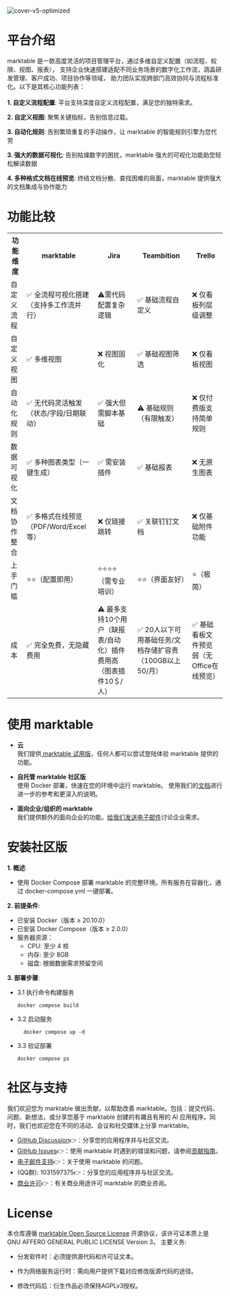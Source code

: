 ![cover-v5-optimized](./images/app.png)


# 平台介绍
marktable 是一款高度灵活的项目管理平台，通过多维自定义配置（如流程、权限、视图、报表），
支持企业快速搭建适配不同业务场景的数字化工作流，涵盖研发管理、客户成功、项目协作等领域，
助力团队实现跨部门高效协同与流程标准化。以下是其核心功能列表：
</br> </br>
**1. 自定义流程配置**:
平台支持深度自定义流程配置，满足您的独特需求。

**2. 自定义视图**:
聚焦关键指标，告别信息过载。

**3. 自动化规则**:
告别繁琐重复的手动操作，让 marktable 的智能规则引擎为您代劳

**3. 强大的数据可视化**:
告别枯燥数字的困扰，marktable 强大的可视化功能助您轻松解读数据

**4. 多种格式文档在线预览**:
终结文档分散、查找困难的局面，marktable 提供强大的文档集成与协作能力

# 功能比较
<table data-draft-node="block" data-draft-type="table" data-size="normal" data-row-style="normal">
    <tbody>
    <tr>
        <th>功能维度</th>
        <th>marktable</th>
        <th>Jira</th>
        <th>Teambition</th>
        <th>Trello</th>
    </tr>
    <tr>
        <td>自定义流程</td>
        <td>✅ 全流程可视化搭建（支持多工作流并行）</td>
        <td>⚠需代码配置复杂逻辑</td>
        <td>✅ 基础流程自定义</td>
        <td>❌ 仅看板列层级调整</td>
    </tr>
    <tr>
        <td>自定义视图</td>
        <td>✅ 多维视图</td>
        <td>❌ 视图固化</td>
        <td>✅ 基础视图筛选</td>
        <td>❌ 仅看板视图</td>
    </tr>
    <tr>
        <td>自动化规则</td>
        <td>✅ 无代码灵活触发（状态/字段/日期联动）</td>
        <td>✅ 强大但需脚本基础</td>
        <td>⚠ 基础规则（有限触发）</td>
        <td>❌ 仅付费版支持简单规则</td>
    </tr>
    <tr>
        <td>数据可视化</td>
        <td>✅ 多种图表类型（一键生成）</td>
        <td>✅ 需安装插件</td>
        <td>✅ 基础报表</td>
        <td>❌ 无原生图表</td>
    </tr>
    <tr>
        <td>文档协作整合</td>
        <td>✅ 多格式在线预览（PDF/Word/Excel等）</td>
        <td>❌ 仅链接跳转</td>
        <td>✅ 关联钉钉文档</td>
        <td>❌ 仅基础附件功能</td>
    </tr>
    <tr>
        <td>上手门槛</td>
        <td>⭐⭐（配置即用）</td>
        <td>⭐⭐⭐⭐（需专业培训）</td>
        <td>⭐⭐（界面友好）</td>
        <td>⭐（极简）</td>
    </tr>
    <tr>
        <td>成本</td>
        <td>✅ 完全免费，无隐藏费用</td>
        <td>⚠ 最多支持10个用户（缺报表/自动化）插件费用高（图表插件10＄/人）</td>
        <td>✅ 20人以下可用基础任务/文档存储扩容贵（100GB以上50/月）</td>
        <td>✅ 基础看板文件预览弱（无Office在线预览）</td>
    </tr>
    </tbody>
</table>

# 使用 marktable

- **云 </br>**
  我们提供[ marktable 试用版](https://marktable.cn/)，任何人都可以尝试登陆体验 marktable 提供的功能。

- **自托管 marktable 社区版</br>**
  使用 Docker 部署，快速在您的环境中运行 marktable。
  使用我们的[文档](http://marktable.cn:8084/src/md/%E4%BA%A7%E5%93%81%E6%A6%82%E8%BF%B0.html)进行进一步的参考和更深入的说明。

- **面向企业/组织的 marktable</br>**
  我们提供额外的面向企业的功能。[给我们发送电子邮件](mailto:360826018@qq.com)讨论企业需求。 </br>

# 安装社区版
**1. 概述**:
- 使用 Docker Compose 部署 marktable 的完整环境。所有服务在容器化，通过 docker-compose.yml 一键部署。

**2. 前提条件**:
- 已安装 Docker（版本 ≥ 20.10.0）
- 已安装 Docker Compose（版本 ≥ 2.0.0）
- 服务器资源：
  - CPU: 至少 4 核
  - 内存: 至少 8GB
  - 磁盘: 根据数据需求预留空间

**3. 部署步骤**:
- 3.1 执行命令构建服务
  ```
  docker compose build
  ```
- 3.2 启动服务
  ```
    docker compose up -d
  ```

- 3.3 验证部署
  ```
  docker compose ps
  ```
# 社区与支持
我们欢迎您为 marktable 做出贡献，以帮助改善 marktable。包括：提交代码、问题、新想法，或分享您基于 marktable 创建的有趣且有用的 AI 应用程序。同时，我们也欢迎您在不同的活动、会议和社交媒体上分享 marktable。

- [GitHub Discussion](https://github.com/marktable-ai/marktable/discussions/)👉：分享您的应用程序并与社区交流。
- [GitHub Issues](https://github.com/marktable-ai/marktable/issues)👉：使用 marktable 时遇到的错误和问题，请参阅[贡献指南](CONTRIBUTING_CN.md)。
- [电子邮件支持](mailto:360826018@qq.com)👉：关于使用 marktable 的问题。
- (QQ群): 1031597375👉：分享您的应用程序并与社区交流。
- [商业许可](mailto:360826018@qq.com)👉：有关商业用途许可 marktable 的商业咨询。

# License
本仓库遵循 [marktable Open Source License](LICENSE) 开源协议，该许可证本质上是 GNU AFFERO GENERAL PUBLIC LICENSE Version 3。
主要义务:
- 分发软件时：必须提供源代码和许可证文本。

- 作为网络服务运行时：需向用户提供下载对应修改版源代码的途径。

- 修改代码后：衍生作品必须保持AGPLv3授权。
